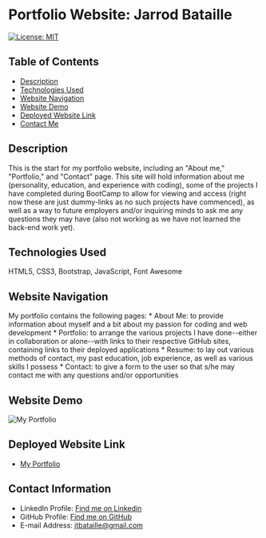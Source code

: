 # Portfolio Website: Jarrod Bataille
[![License: MIT](https://img.shields.io/badge/License-MIT-yellow.svg)](https://opensource.org/licenses/MIT)

## Table of Contents
* [Description](#description)
* [Technologies Used](#technologies-used)
* [Website Navigation](#website-navigation)
* [Website Demo](#website-demo)
* [Deployed Website Link](#deployed-website-link)
* [Contact Me](#contact-information)

## Description

This is the start for my portfolio website, including an "About me," "Portfolio," and "Contact" page. This site will hold information about me (personality, education, and experience with coding), some of the projects I have completed during BootCamp to allow for viewing and access (right now these are just dummy-links as no such projects have commenced), as well as a way to future employers and/or inquiring minds to ask me any questions they may have (also not working as we have not learned the back-end work yet).

## Technologies Used
HTML5, CSS3, Bootstrap, JavaScript, Font Awesome

## Website Navigation

My portfolio contains the following pages: 
    * About Me: to provide information about myself and a bit about my passion for coding and web development
    * Portfolio: to arrange the various projects I have done--either in collaboration or alone--with links to their respective GitHub sites, containing links to their deployed applications
    * Resume: to lay out various methods of contact, my past education, job experience, as well as various skills I possess
    * Contact: to give a form to the user so that s/he may contact me with any questions and/or opportunities
    
## Website Demo
![My Portfolio](animations/portfolio.gif)

## Deployed Website Link
* [My Portfolio](https://jtbataille.github.io/)

## Contact Information
* LinkedIn Profile: [Find me on Linkedin](www.linkedin.com/in/jarrodbataille)
* GitHub Profile: [Find me on GitHub](https://github.com/jtbataille)
* E-mail Address: jtbataille@gmail.com
